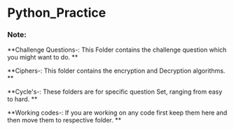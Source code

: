 # Python_Practice

### Note:

**Challenge Questions-: This Folder contains the challenge question which you might want to do. **

 **Ciphers-: This folder contains the encryption and Decryption algorithms. **

 **Cycle's-: These folders are for specific question Set, ranging from easy to hard. **

 **Working codes-: If you are working on any code first keep them here and then move them to respective folder. **
